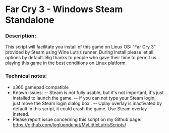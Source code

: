 # Far Cry 3 - Windows Steam Standalone

### Description:
This script will facilitate you install of this game on Linux OS:
"Far Cry 3" provided by Steam using Wine Lutris runner.
During install please let all options by default.
Big thanks to people who gave their time to permit us playing this game in the best conditions on Linux platform.


### Technical notes:
- x360 gamepad compatible
- Known issues:
-- Steam is not fully usable, but it's not important, it's just installed to launch the game. 
-- if you can not type your Steam login, just move the Steam login dialog box .
-- Uplay overlay is inactivated by default in this script, it could crash the game. Use Steam overlay instead.
- Please report issue concerning this script on my Github page:
https://github.com/legluondunet/MyLittleLutrisScripts/
